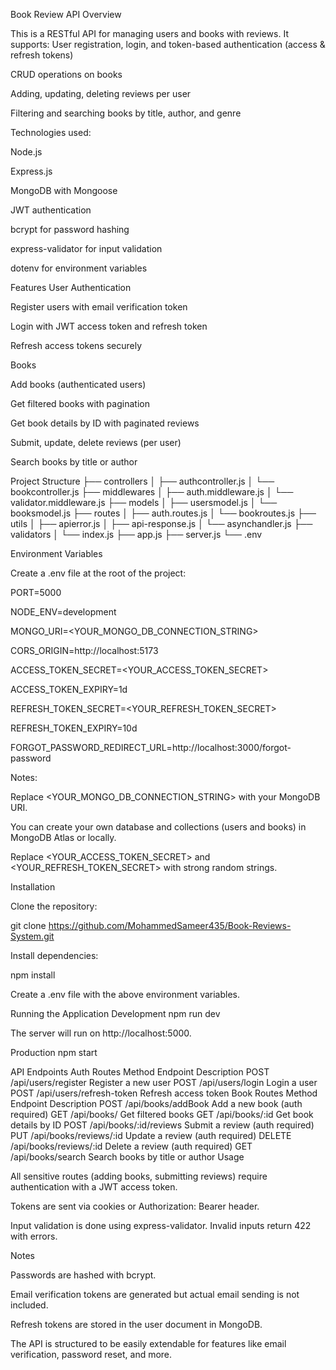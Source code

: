Book Review API
Overview

This is a RESTful API for managing users and books with reviews. It supports:
User registration, login, and token-based authentication (access & refresh tokens)

CRUD operations on books

Adding, updating, deleting reviews per user

Filtering and searching books by title, author, and genre

Technologies used:

Node.js

Express.js

MongoDB with Mongoose

JWT authentication

bcrypt for password hashing

express-validator for input validation

dotenv for environment variables

Features
User Authentication

Register users with email verification token

Login with JWT access token and refresh token

Refresh access tokens securely

Books

Add books (authenticated users)

Get filtered books with pagination

Get book details by ID with paginated reviews

Submit, update, delete reviews (per user)

Search books by title or author

Project Structure
├── controllers
│   ├── authcontroller.js
│   └── bookcontroller.js
├── middlewares
│   ├── auth.middleware.js
│   └── validator.middleware.js
├── models
│   ├── usersmodel.js
│   └── booksmodel.js
├── routes
│   ├── auth.routes.js
│   └── bookroutes.js
├── utils
│   ├── apierror.js
│   ├── api-response.js
│   └── asynchandler.js
├── validators
│   └── index.js
├── app.js
├── server.js
└── .env

Environment Variables

Create a .env file at the root of the project:

PORT=5000

NODE_ENV=development

MONGO_URI=<YOUR_MONGO_DB_CONNECTION_STRING>

CORS_ORIGIN=http://localhost:5173

ACCESS_TOKEN_SECRET=<YOUR_ACCESS_TOKEN_SECRET>

ACCESS_TOKEN_EXPIRY=1d

REFRESH_TOKEN_SECRET=<YOUR_REFRESH_TOKEN_SECRET>

REFRESH_TOKEN_EXPIRY=10d

FORGOT_PASSWORD_REDIRECT_URL=http://localhost:3000/forgot-password


Notes:

Replace <YOUR_MONGO_DB_CONNECTION_STRING> with your MongoDB URI.

You can create your own database and collections (users and books) in MongoDB Atlas or locally.

Replace <YOUR_ACCESS_TOKEN_SECRET> and <YOUR_REFRESH_TOKEN_SECRET> with strong random strings.

Installation

Clone the repository:

git clone https://github.com/MohammedSameer435/Book-Reviews-System.git




Install dependencies:

npm install


Create a .env file with the above environment variables.

Running the Application
Development
npm run dev


The server will run on http://localhost:5000.

Production
npm start

API Endpoints
Auth Routes
Method	Endpoint	Description
POST	/api/users/register	Register a new user
POST	/api/users/login	Login a user
POST	/api/users/refresh-token	Refresh access token
Book Routes
Method	Endpoint	Description
POST	/api/books/addBook	Add a new book (auth required)
GET	/api/books/	Get filtered books
GET	/api/books/:id	Get book details by ID
POST	/api/books/:id/reviews	Submit a review (auth required)
PUT	/api/books/reviews/:id	Update a review (auth required)
DELETE	/api/books/reviews/:id	Delete a review (auth required)
GET	/api/books/search	Search books by title or author
Usage

All sensitive routes (adding books, submitting reviews) require authentication with a JWT access token.

Tokens are sent via cookies or Authorization: Bearer <token> header.

Input validation is done using express-validator. Invalid inputs return 422 with errors.

Notes

Passwords are hashed with bcrypt.

Email verification tokens are generated but actual email sending is not included.

Refresh tokens are stored in the user document in MongoDB.

The API is structured to be easily extendable for features like email verification, password reset, and more.
